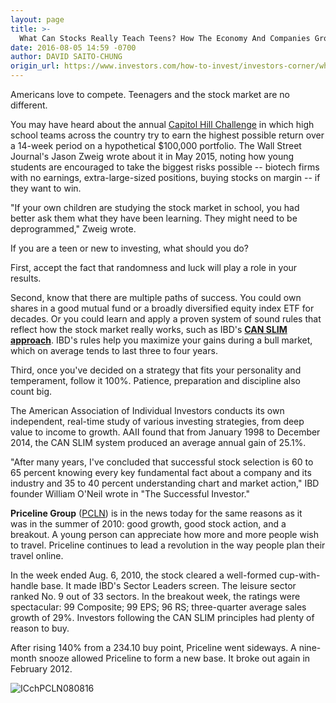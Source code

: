 ```yaml
---
layout: page
title: >-
  What Can Stocks Really Teach Teens? How The Economy And Companies Grow
date: 2016-08-05 14:59 -0700
author: DAVID SAITO-CHUNG
origin_url: https://www.investors.com/how-to-invest/investors-corner/what-can-stocks-really-teach-teens-how-the-economy-and-companies-grow
---
```





Americans love to compete. Teenagers and the stock market are no different.


You may have heard about the annual [Capitol Hill Challenge](http://www.sifma.org/chc/) in which high school teams across the country try to earn the highest possible return over a 14-week period on a hypothetical \$100,000 portfolio. The Wall Street Journal's Jason Zweig wrote about it in May 2015, noting how young students are encouraged to take the biggest risks possible -- biotech firms with no earnings, extra-large-sized positions, buying stocks on margin -- if they want to win.


"If your own children are studying the stock market in school, you had better ask them what they have been learning. They might need to be deprogrammed," Zweig wrote.


If you are a teen or new to investing, what should you do?


First, accept the fact that randomness and luck will play a role in your results.


Second, know that there are multiple paths of success. You could own shares in a good mutual fund or a broadly diversified equity index ETF for decades. Or you could learn and apply a proven system of sound rules that reflect how the stock market really works, such as IBD's **[CAN SLIM approach](http://education.investors.com/courselandingpage.aspx?id=735749)**. IBD's rules help you maximize your gains during a bull market, which on average tends to last three to four years.


Third, once you've decided on a strategy that fits your personality and temperament, follow it 100%. Patience, preparation and discipline also count big.


The American Association of Individual Investors conducts its own independent, real-time study of various investing strategies, from deep value to income to growth. AAII found that from January 1998 to December 2014, the CAN SLIM system produced an average annual gain of 25.1%.


"After many years, I've concluded that successful stock selection is 60 to 65 percent knowing every key fundamental fact about a company and its industry and 35 to 40 percent understanding chart and market action," IBD founder William O'Neil wrote in "The Successful Investor."


**Priceline Group** ([PCLN](https://research.investors.com/quote.aspx?symbol=PCLN)) is in the news today for the same reasons as it was in the summer of 2010: good growth, good stock action, and a breakout. A young person can appreciate how more and more people wish to travel. Priceline continues to lead a revolution in the way people plan their travel online.


In the week ended Aug. 6, 2010, the stock cleared a well-formed cup-with-handle base. It made IBD's Sector Leaders screen. The leisure sector ranked No. 9 out of 33 sectors. In the breakout week, the ratings were spectacular: 99 Composite; 99 EPS; 96 RS; three-quarter average sales growth of 29%. Investors following the CAN SLIM principles had plenty of reason to buy.


After rising 140% from a 234.10 buy point, Priceline went sideways. A nine-month snooze allowed Priceline to form a new base. It broke out again in February 2012.


![ICchPCLN080816](https://www.investors.com/wp-content/uploads/2016/08/ICchPCLN080816-1024x547.jpg)




